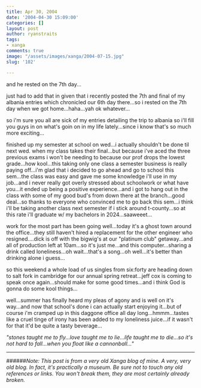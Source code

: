 ```yaml
---
title: Apr 30, 2004
date: '2004-04-30 15:09:00'
categories: []
layout: post
author: ryanstraits
tags:
- xanga
comments: true
image: "/assets/images/xanga/2004-07-15.jpg"
slug: '102'

---
```

and he rested on the 7th day...

<!-- break -->

just had to add that in given that i recently posted the 7th and final of my albania entries which chronicled our 6th day there...so i rested on the 7th day when we got home...haha...yah ok whatever...

so i'm sure you all are sick of my entries detailing the trip to albania so i'll fill you guys in on what's goin on in my life lately...since i know that's so much more exciting...

finished up my semester at school on wed...i actually shouldn't be done til next wed. when my class takes their final...but because i've aced the three previous exams i won't be needing to because our prof drops the lowest grade...how kool...this taking only one class a semester business is really paying off...i'm glad that i decided to go ahead and go to school this sem...the class was easy and gave me some knowledge i'll use in my job...and i never really got overly stressed about schoolwork or what have you...it ended up being a positive experience...and i got to hang out in the class with some of my good bud's from down there at the branch...good deal...so thanks to everyone who convinced me to go back this sem...i think i'll be taking another class next semester if i stick around t-county...so at this rate i'll graduate w/ my bachelors in 2024...saaweeet...

work for the most part has been going well...today it's a ghost town around the office...they still haven't hired a replacement for the other engineer who resigned....dick is off with the bigwig's at our "platinum club" getaway...and all of production left at 10am...so it's just me...and this computer...sharing a drink called loneliness...oh wait...that's a song...oh well...it's better than drinking alone i guess...

so this weekend a whole load of us singles from six:forty are heading down to salt fork in cambridge for our annual spring retreat...jeff cox is coming to speak once again...should make for some good times...and i think God is gonna do some kool things...

well...summer has finally heard my pleas of agony and is well on it's way...and now that school's done i can actually start enjoying it...but of course i'm cramped up in this daggone office all day long...hmmm...tastes like a cruel tinge of irony has been added to my loneliness juice...if it wasn't for that it'd be quite a tasty beverage...

<em>"stones taught me to fly...love taught me to lie...life taught me to die...so it's not hard to fall...when you float like a cannonball..."</em>

---

######*Note: This post is from a very old Xanga blog of mine. A very, very old blog. In fact, it's practically a museum. Be sure not to touch any old references or links. You won't break them, they are most certainly already broken.*